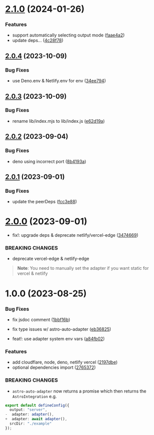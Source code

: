 # [2.1.0](https://github.com/okikio/astro-auto-adapter/compare/v2.0.4...v2.1.0) (2024-01-26)


### Features

* support automatically selecting output mode ([faae4a2](https://github.com/okikio/astro-auto-adapter/commit/faae4a2515646ca6dd50cb3e773a3d5fed36241d))
* update deps... ([4c28f78](https://github.com/okikio/astro-auto-adapter/commit/4c28f786c5797e11cb5365d90c0a4adfedf937bc))

## [2.0.4](https://github.com/okikio/astro-auto-adapter/compare/v2.0.3...v2.0.4) (2023-10-09)


### Bug Fixes

* use Deno.env & Netlify.env for env ([34ee794](https://github.com/okikio/astro-auto-adapter/commit/34ee7940a8de66bae8a02f42fdd06293fb17cab5))

## [2.0.3](https://github.com/okikio/astro-auto-adapter/compare/v2.0.2...v2.0.3) (2023-10-09)


### Bug Fixes

* rename lib/index.mjs to lib/index.js ([e62d19a](https://github.com/okikio/astro-auto-adapter/commit/e62d19ae77aa6eb57b571d57aa074a81d70509d6))

## [2.0.2](https://github.com/okikio/astro-auto-adapter/compare/v2.0.1...v2.0.2) (2023-09-04)


### Bug Fixes

* deno using incorrect port ([8b4193a](https://github.com/okikio/astro-auto-adapter/commit/8b4193aaa859ae948e381c1a4e9110ab7eb8ef91))

## [2.0.1](https://github.com/okikio/astro-auto-adapter/compare/v2.0.0...v2.0.1) (2023-09-01)


### Bug Fixes

* update the peerDeps ([fcc3e88](https://github.com/okikio/astro-auto-adapter/commit/fcc3e88f4de55a7d132ccf071262f765d20b41e0))

# [2.0.0](https://github.com/okikio/astro-auto-adapter/compare/v1.0.0...v2.0.0) (2023-09-01)


* fix!: upgrade deps & deprecate netlify/vercel-edge ([3474669](https://github.com/okikio/astro-auto-adapter/commit/3474669535879b5bfd397e756dd659e3d394958b))


### BREAKING CHANGES

* deprecate vercel-edge & netlify-edge
> **Note**: You need to manually set the adapter if you want static for vercel & netlify

# 1.0.0 (2023-08-25)


### Bug Fixes

* fix jsdoc comment ([1bbf16b](https://github.com/okikio/astro-auto-adapter/commit/1bbf16b8c333d91cd4bdfde0b5701e3fa0a1e782))
* fix type issues w/ astro-auto-adapter ([eb36825](https://github.com/okikio/astro-auto-adapter/commit/eb368253e66dbb6a1f7a78574c89351ea2c90423))


* feat!: use adapter system env vars ([a84fb02](https://github.com/okikio/astro-auto-adapter/commit/a84fb0218188c3c071c22235b93049ff9d20a157))


### Features

* add cloudflare, node, deno, netlify vercel ([2197dbe](https://github.com/okikio/astro-auto-adapter/commit/2197dbe76f3b9e4bdd2a0c5627e67648ca394026))
* optional dependencies import ([2765372](https://github.com/okikio/astro-auto-adapter/commit/2765372707dde5fd0775f9a3652fef973bb9bc86))


### BREAKING CHANGES

* `astro-auto-adapter` now returns a promise which then returns the `AstroIntegration` e.g.

```ts
export default defineConfig({
  output: "server",
-  adapter: adapter(),
+  adapter: await adapter(),
  srcDir: "./example"
});
```
